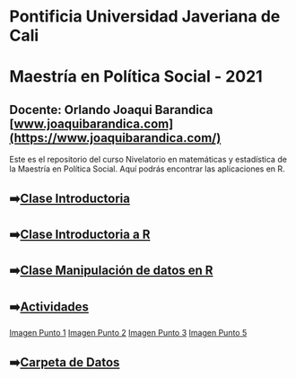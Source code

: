 # Pontificia Universidad Javeriana de Cali
# Maestría en Política Social - 2021


## Docente: Orlando Joaqui Barandica [www.joaquibarandica.com](https://www.joaquibarandica.com/)


Este es el repositorio del curso Nivelatorio en matemáticas y estadística de la Maestría en Política Social. Aquí podrás encontrar las aplicaciones en R.


## ➡️[Clase Introductoria](https://juniorjb5.github.io/PUJ-Niv-Met/Class_1/Class_1.html#1)

## ➡️[Clase Introductoria a R](https://juniorjb5.github.io/PUJ-Niv-Met/Class_2/IntroR.pdf)

## ➡️[Clase Manipulación de datos en R](https://juniorjb5.github.io/PUJ-Niv-Met/Class_2/Class_2.html#1)

## ➡️[Actividades](https://juniorjb5.github.io/PUJ-Niv-Met/Class_3/Class_3.html#1)

[Imagen Punto 1](https://raw.githubusercontent.com/juniorjb5/PUJ-Niv-Met/main/Class_3/img/Imagen1.png)
[Imagen Punto 2](https://raw.githubusercontent.com/juniorjb5/PUJ-Niv-Met/main/Class_3/img/Imagen2.png)
[Imagen Punto 3](https://raw.githubusercontent.com/juniorjb5/PUJ-Niv-Met/main/Class_3/img/Imagen3.png)
[Imagen Punto 5](https://raw.githubusercontent.com/juniorjb5/PUJ-Niv-Met/main/Class_3/img/Imagen5.png)


## ➡️[Carpeta de Datos](https://github.com/juniorjb5/PUJ-Niv-Met/tree/main/Datos)


